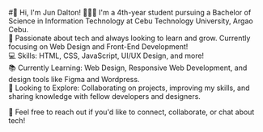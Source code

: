 #👋 Hi, I'm Jun Dalton!
👨🏻‍🎓 I'm a 4th-year student pursuing a Bachelor of Science in Information Technology at Cebu Technology University, Argao Cebu.</br>
🌱 Passionate about tech and always looking to learn and grow. Currently focusing on Web Design and Front-End Development!</br>
💻 Skills: HTML, CSS, JavaScript, UI/UX Design, and more!</br>
📚 Currently Learning: Web Design, Responsive Web Development, and design tools like Figma and Wordpress.</br>
🔭 Looking to Explore: Collaborating on projects, improving my skills, and sharing knowledge with fellow developers and designers.</br>

💬 Feel free to reach out if you'd like to connect, collaborate, or chat about tech!</br>

